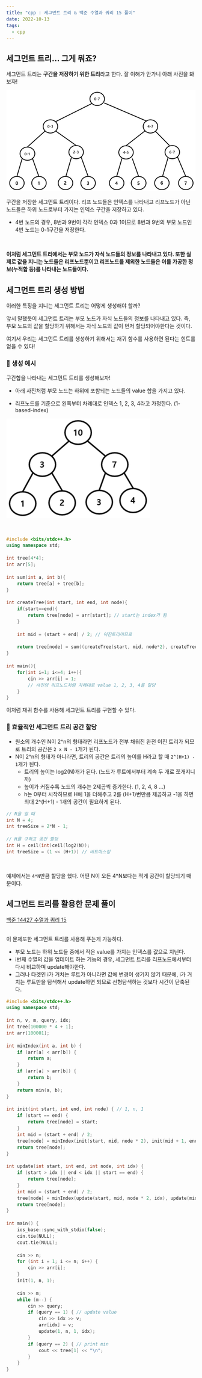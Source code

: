 ```yaml
---
title: "cpp : 세그먼트 트리 & 백준 수열과 쿼리 15 풀이"
date: 2022-10-13
tags:
  - cpp
---
```


## 세그먼트 트리... 그게 뭐죠?

세그먼트 트리는 **구간을 저장하기 위한 트리**라고 한다. 잘 이해가 안가니 아래 사진을 봐보자!

![](segment.png)

구간을 저장한 세그먼트 트리이다. 리프 노드들은 인덱스를 나타내고 리프노드가 아닌 노드들은 하위 노드로부터 가지는 인덱스 구간을 저장하고 있다.

- 4번 노드의 경우, 8번과 9번이 각각 인덱스 0과 1이므로 8번과 9번의 부모 노드인 4번 노드는 0-1구간을 저장한다.

<br/>

**이처럼 세그먼트 트리에서는 부모 노드가 자식 노드들의 정보를 나타내고 있다. 또한 실제로 값을 지니는 노드들은 리프노드뿐이고 리프노드를 제외한 노드들은 이를 가공한 정보(누적합 등)를 나타내는 노드들이다.**

## 세그먼트 트리 생성 방법

이러한 특징을 지니는 세그먼트 트리는 어떻게 생성해야 할까? <br/>

앞서 말했듯이 세그먼트 트리는 부모 노드가 자식 노드들의 정보를 나타내고 있다. 즉, 부모 노드의 값을 할당하기 위해서는 자식 노드의 값이 먼저 할당되어야한다는 것이다.<br/>

여기서 우리는 세그먼트 트리를 생성하기 위해서는 재귀 함수를 사용하면 된다는 힌트를 얻을 수 있다!<br/>

### 🔨 생성 예시

구간합을 나타내는 세그먼트 트리를 생성해보자!

- 아래 사진처럼 부모 노드는 하위에 포함되는 노드들의 value 합을 가지고 있다.

- 리프노드를 기준으로 왼쪽부터 차례대로 인덱스 1, 2, 3, 4라고 가정한다. (1-based-index)

![](segment2.png)

<br/>

```cpp
#include <bits/stdc++.h>
using namespace std;

int tree[4*4];
int arr[5];

int sum(int a, int b){
    return tree[a] + tree[b];
}

int createTree(int start, int end, int node){
    if(start==end){
        return tree[node] = arr[start]; // start는 index가 됨
    }

    int mid = (start + end) / 2; // 이진트리이므로

    return tree[node] = sum((createTree(start, mid, node*2), createTree(start, mid, node*2 + 1)); // 두 자식 노드들의 value 합
}

int main(){
    for(int i=1; i<=4; i++){
        cin >> arr[i] = 1;
        // 사진의 리프노드처럼 차례대로 value 1, 2, 3, 4를 할당
    }
}
```

이처럼 재귀 함수를 사용해 세그먼트 트리를 구현할 수 있다.

### 🔨 효율적인 세그먼트 트리 공간 할당

- 원소의 개수인 N이 2^n의 형태라면 리프노드가 전부 채워진 완전 이진 트리가 되므로 트리의 공간은 `2 x N - 1`개가 된다.
- N이 2^n의 형태가 아니라면, 트리의 공간은 트리의 높이를 H라고 할 때 `2^(H+1) - 1`개가 된다.
  - 트리의 높이는 log2(N)개가 된다. (노드가 루트에서부터 계속 두 개로 쪼개지니까)
  - 높이가 커질수록 노드의 개수는 2제곱씩 증가한다. (1, 2, 4, 8 ...)
  - h는 0부터 시작하므로 H에 1을 더해주고 2를 (H+1)번만큼 제곱하고 -1을 하면 최대 2^(H+1) - 1개의 공간이 필요하게 된다.

```cpp
// N을 알 때
int N = 4;
int treeSize = 2*N - 1;

// H를 구하고 공간 할당
int H = ceil(int)ceil(log2(N));
int treeSize = (1 << (H+1)) // 비트마스킹
```

<br/>

예제에서는 `4*N`만큼 할당을 했다. 어떤 N이 오든 4\*N보다는 적게 공간이 할당되기 때문이다.

## 세그먼트 트리를 활용한 문제 풀이

[백준 14427 수열과 쿼리 15](https://www.acmicpc.net/problem/14427)

<br/> 이 문제또한 세그먼트 트리를 사용해 푸는게 가능하다.

- 부모 노드는 하위 노드들 중에서 작은 value를 가지는 인덱스를 값으로 지닌다.
- i번째 수열의 값을 업데이트 하는 기능의 경우, 세그먼트 트리를 리프노드에서부터 다시 비교하며 update해야한다.
- 그러나 타겟인 i가 거치는 루트가 아니라면 값에 변경이 생기지 않기 때문에, i가 거치는 루트만을 탐색해서 update하면 되므로 선형탐색하는 것보다 시간이 단축된다.

```cpp
#include <bits/stdc++.h>
using namespace std;

int n, v, m, query, idx;
int tree[100000 * 4 + 1];
int arr[100001];

int minIndex(int a, int b) {
	if (arr[a] < arr[b]) {
		return a;
	}
	if (arr[a] > arr[b]) {
		return b;
	}
	return min(a, b);
}

int init(int start, int end, int node) { // 1, n, 1
	if (start == end) {
		return tree[node] = start;
	}
	int mid = (start + end) / 2;
	tree[node] = minIndex(init(start, mid, node * 2), init(mid + 1, end, node * 2 + 1));
	return tree[node];
}

int update(int start, int end, int node, int idx) {
	if (start > idx || end < idx || start == end) {
		return tree[node];
	}
	int mid = (start + end) / 2;
	tree[node] = minIndex(update(start, mid, node * 2, idx), update(mid + 1, end, node * 2 + 1, idx));
	return tree[node];
}

int main() {
	ios_base::sync_with_stdio(false);
	cin.tie(NULL);
	cout.tie(NULL);

	cin >> n;
	for (int i = 1; i <= n; i++) {
		cin >> arr[i];
	}
	init(1, n, 1);

	cin >> m;
	while (m--) {
		cin >> query;
		if (query == 1) { // update value
			cin >> idx >> v;
			arr[idx] = v;
			update(1, n, 1, idx);
		}
		if (query == 2) { // print min
			cout << tree[1] << "\n";
		}
	}
}
```
